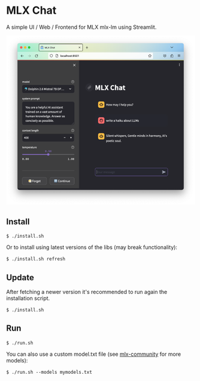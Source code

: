 # MLX Chat

A simple UI / Web / Frontend for MLX mlx-lm using Streamlit.

![](screenshot.png)

## Install

```shell
$ ./install.sh
```

Or to install using latest versions of the libs (may break functionality):

```shell
$ ./install.sh refresh
```

## Update

After fetching a newer version it's recommended to run again the installation script.

```shell
$ ./install.sh
```

## Run

```shell
$ ./run.sh
```

You can also use a custom model.txt file (see [mlx-community](https://huggingface.co/mlx-community) for more models):

```shell
$ ./run.sh --models mymodels.txt
```
